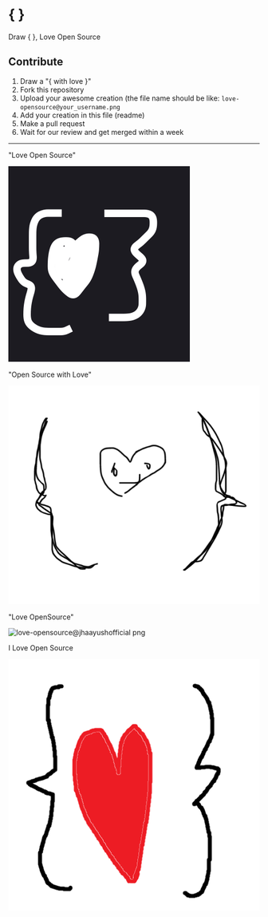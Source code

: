 # { }

Draw { }, Love Open Source

## Contribute

1. Draw a "{ with love }"
2. Fork this repository
3. Upload your awesome creation (the file name should be like: `love-opensource@your_username.png`
4. Add your creation in this file (readme)
5. Make a pull request
6. Wait for our review and get merged within a week

---

"Love Open Source"

![](love-opensource@iamsurge.png)

"Open Source with Love"

![](love-opensource@uwaisalqadri.png)

"Love OpenSource"

![love-opensource@jhaayushofficial png](https://user-images.githubusercontent.com/115531575/196039408-ba287a63-ac72-4915-9039-d2d90fb66bd3.png)

I Love Open Source

![love-opensource@NeoPrint3D.png](love-opensource@NeoPrint3D.png)
